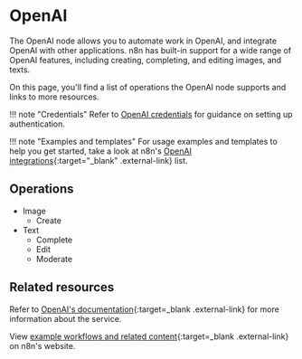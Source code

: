 # OpenAI

The OpenAI node allows you to automate work in OpenAI, and integrate OpenAI with other applications. n8n has built-in support for a wide range of OpenAI features, including creating, completing, and editing images, and texts. 

On this page, you'll find a list of operations the OpenAI node supports and links to more resources.

!!! note "Credentials"
    Refer to [OpenAI credentials](https://docs.n8n.io/integrations/builtin/credentials/openai/) for guidance on setting up authentication. 

!!! note "Examples and templates"
    For usage examples and templates to help you get started, take a look at n8n's [OpenAI integrations](https://n8n.io/integrations/openai/){:target="_blank" .external-link} list.

## Operations

* Image
	* Create
* Text
	* Complete
	* Edit
	* Moderate

## Related resources

Refer to [OpenAI's documentation](https://beta.openai.com/docs/introduction){:target=_blank .external-link} for more information about the service.
	
View [example workflows and related content](https://n8n.io/integrations/openai/){:target=_blank .external-link} on n8n's website.
